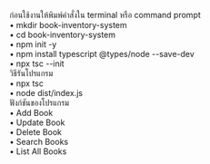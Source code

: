 ก่อนใช้งานให้พิมพ์คำสั่งใน terminal หรือ command prompt<br>
• mkdir book-inventory-system<br>
• cd book-inventory-system<br>
• npm init -y<br>
• npm install typescript @types/node --save-dev<br>
• npx tsc --init<br>
วิธีรันโปรแกรม<br>
• npx tsc<br>
• node dist/index.js<br>
ฟังก์ชันของโปรแกรม<br>
• Add Book<br>
• Update Book<br>
• Delete Book<br>
• Search Books<br>
• List All Books
